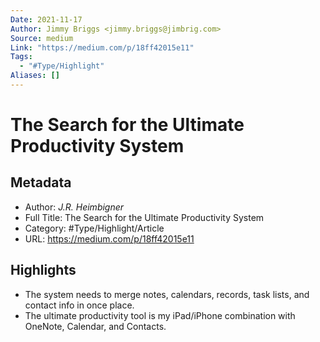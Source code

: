 ```yaml
---
Date: 2021-11-17
Author: Jimmy Briggs <jimmy.briggs@jimbrig.com>
Source: medium
Link: "https://medium.com/p/18ff42015e11"
Tags:
  - "#Type/Highlight"
Aliases: []
---
```


# The Search for the Ultimate Productivity System

## Metadata

* Author: *J.R. Heimbigner*
* Full Title: The Search for the Ultimate Productivity System
* Category: #Type/Highlight/Article
* URL: https://medium.com/p/18ff42015e11

## Highlights

* The system needs to merge notes, calendars, records, task lists, and contact info in once place.
* The ultimate productivity tool is my iPad/iPhone combination with OneNote, Calendar, and Contacts.
